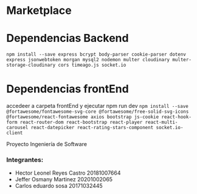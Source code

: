 # Marketplace
# Dependencias Backend
```npm install --save express bcrypt body-parser cookie-parser dotenv express jsonwebtoken morgan mysql2 nodemon multer cloudinary multer-storage-cloudinary cors timeago.js socket.io```

# Dependencias frontEnd
accedeer a carpeta frontEnd y ejecutar npm run dev
```npm install --save @fortawesome/fontawesome-svg-core @fortawesome/free-solid-svg-icons @fortawesome/react-fontawesome axios bootstrap js-cookie react-hook-form react-router-dom react-bootstrap react-player react-multi-carousel react-datepicker react-rating-stars-component socket.io-client```



Proyecto Ingeniería de Software  
### Integrantes:
- Hector Leonel Reyes Castro 20181007664
- Jeffer Osmany Martinez 20201002065
- Carlos eduardo sosa 20171032445
